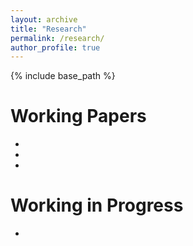 ```yaml
---
layout: archive
title: "Research"
permalink: /research/
author_profile: true
---
```


{% include base_path %}

Working Papers
======
* 
* 
* 

Working in Progress 
======
* 
